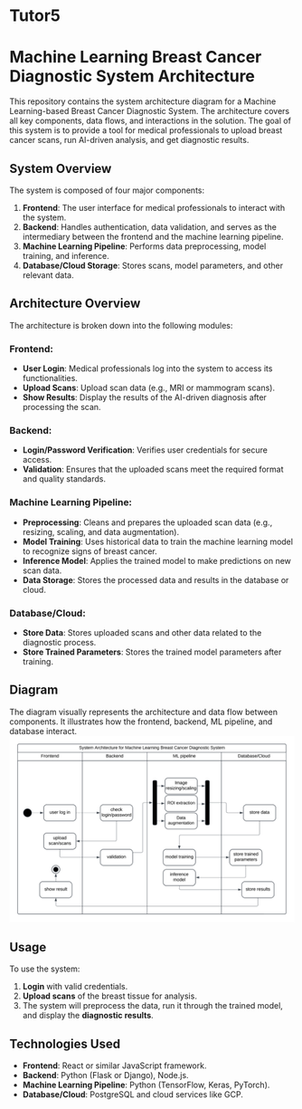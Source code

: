 # Tutor5
# Machine Learning Breast Cancer Diagnostic System Architecture

This repository contains the system architecture diagram for a Machine Learning-based Breast Cancer Diagnostic System. The architecture covers all key components, data flows, and interactions in the solution. The goal of this system is to provide a tool for medical professionals to upload breast cancer scans, run AI-driven analysis, and get diagnostic results.

## System Overview

The system is composed of four major components:

1. **Frontend**: The user interface for medical professionals to interact with the system.
2. **Backend**: Handles authentication, data validation, and serves as the intermediary between the frontend and the machine learning pipeline.
3. **Machine Learning Pipeline**: Performs data preprocessing, model training, and inference.
4. **Database/Cloud Storage**: Stores scans, model parameters, and other relevant data.

## Architecture Overview

The architecture is broken down into the following modules:

### Frontend:
- **User Login**: Medical professionals log into the system to access its functionalities.
- **Upload Scans**: Upload scan data (e.g., MRI or mammogram scans).
- **Show Results**: Display the results of the AI-driven diagnosis after processing the scan.

### Backend:
- **Login/Password Verification**: Verifies user credentials for secure access.
- **Validation**: Ensures that the uploaded scans meet the required format and quality standards.

### Machine Learning Pipeline:
- **Preprocessing**: Cleans and prepares the uploaded scan data (e.g., resizing, scaling, and data augmentation).
- **Model Training**: Uses historical data to train the machine learning model to recognize signs of breast cancer.
- **Inference Model**: Applies the trained model to make predictions on new scan data.
- **Data Storage**: Stores the processed data and results in the database or cloud.

### Database/Cloud:
- **Store Data**: Stores uploaded scans and other data related to the diagnostic process.
- **Store Trained Parameters**: Stores the trained model parameters after training.
  
## Diagram

The diagram visually represents the architecture and data flow between components. It illustrates how the frontend, backend, ML pipeline, and database interact.
![System Architecture](https://github.com/s26845/Tutor5/blob/f12d82310fa45715cccc36b2731114f1a0237d9d/Blank%20diagram%20(4).png)

## Usage

To use the system:
1. **Login** with valid credentials.
2. **Upload scans** of the breast tissue for analysis.
3. The system will preprocess the data, run it through the trained model, and display the **diagnostic results**.

## Technologies Used

- **Frontend**: React or similar JavaScript framework.
- **Backend**: Python (Flask or Django), Node.js.
- **Machine Learning Pipeline**: Python (TensorFlow, Keras, PyTorch).
- **Database/Cloud**: PostgreSQL and cloud services like GCP.



